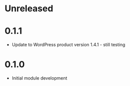 # Unreleased

# 0.1.1

* Update to WordPress product version 1.4.1 - still testing

# 0.1.0

* Initial module development
